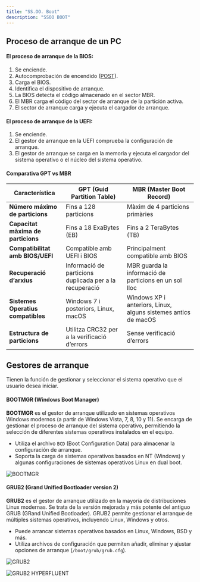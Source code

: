 ```yaml
---
title: "SS.OO. Boot"
description: "SSOO BOOT"
---
```


## Proceso de arranque de un PC

#### El proceso de arranque de la BIOS:

1. Se enciende.
2. Autocomprobación de encendido ([POST](../../ut1/ut11-post.md)).
3. Carga el BIOS.
4. Identifica el dispositivo de arranque.
5. La BIOS detecta el código almacenado en el sector MBR.
6. El MBR carga el código del sector de arranque de la partición activa.
7. El sector de arranque carga y ejecuta el cargador de arranque.

#### El proceso de arranque de la UEFI:

1. Se enciende.
2. El gestor de arranque en la UEFI comprueba la configuración de arranque.
3. El gestor de arranque se carga en la memoria y ejecuta el cargador del sistema operativo o el núcleo del sistema operativo.



#### Comparativa GPT vs MBR

| Característica                      | **GPT (Guid Partition Table)**             | **MBR (Master Boot Record)**              |
|-------------------------------------|-------------------------------------------|------------------------------------------|
| **Número máximo de particions**      | Fins a 128 particions                      | Màxim de 4 particions primàries          |
| **Capacitat màxima de particions**   | Fins a 18 ExaBytes (EB)                    | Fins a 2 TeraBytes (TB)                  |
| **Compatibilitat amb BIOS/UEFI**     | Compatible amb UEFI i BIOS                 | Principalment compatible amb BIOS        |
| **Recuperació d’arxius**             | Informació de particions duplicada per a la recuperació | MBR guarda la informació de particions en un sol lloc |
| **Sistemes Operatius compatibles**   | Windows 7 i posteriors, Linux, macOS       | Windows XP i anteriors, Linux, alguns sistemes antics de macOS |
| **Estructura de particions**         | Utilitza CRC32 per a la verificació d’errors | Sense verificació d’errors  

## Gestores de arranque
Tienen la función de gestionar y seleccionar el sistema operativo que el usuario desea iniciar.

#### BOOTMGR (Windows Boot Manager)

**BOOTMGR** es el gestor de arranque utilizado en sistemas operativos Windows modernos (a partir de Windows Vista, 7, 8, 10 y 11). Se encarga de gestionar el proceso de arranque del sistema operativo, permitiendo la selección de diferentes sistemas operativos instalados en el equipo.

- Utiliza el archivo `BCD` (Boot Configuration Data) para almacenar la configuración de arranque.
- Soporta la carga de sistemas operativos basados en NT (Windows) y algunas configuraciones de sistemas operativos Linux en dual boot.

![BOOTMGR](https://cdn4.geckoandfly.com/wp-content/uploads/2019/04/multi-boot-windows.jpg)

#### GRUB2 (Grand Unified Bootloader version 2)

**GRUB2** es el gestor de arranque utilizado en la mayoría de distribuciones Linux modernas. Se trata de la versión mejorada y más potente del antiguo GRUB (GRand Unified Bootloader). GRUB2 permite gestionar el arranque de múltiples sistemas operativos, incluyendo Linux, Windows y otros.

- Puede arrancar sistemas operativos basados en Linux, Windows, BSD y más.
- Utiliza archivos de configuración que permiten añadir, eliminar y ajustar opciones de arranque (`/boot/grub/grub.cfg`).

![GRUB2](https://lignux.com/wp-content/uploads/2016/04/grub-boot-menu-live-cd.png)

![GRUB2 HYPERFLUENT](https://preview.redd.it/grub-hyperfluent-grub2-theme-v0-q9tgc9o9gdlc1.jpg?width=2618&format=pjpg&auto=webp&s=fe72808788992e567a82c210b93583f36c47fe59 "GRUB2 HYPERFLUENT")
